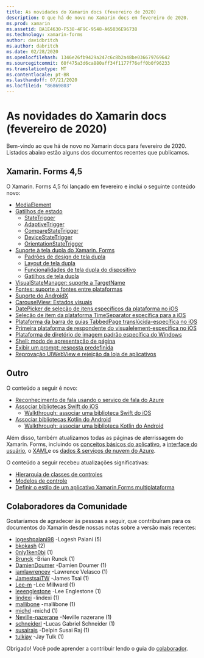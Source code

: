 ```yaml
---
title: As novidades do Xamarin docs (fevereiro de 2020)
description: O que há de novo no Xamarin docs em fevereiro de 2020.
ms.prod: xamarin
ms.assetid: BA1E4630-F538-4F9C-9548-A65036E96738
ms.technology: xamarin-forms
author: davidbritch
ms.author: dabritch
ms.date: 02/28/2020
ms.openlocfilehash: 1346e26fb9429a247c6c8b2a48be036679769642
ms.sourcegitcommit: 60f475a3d6ca880aff34f1177f76eff0b0f96233
ms.translationtype: MT
ms.contentlocale: pt-BR
ms.lasthandoff: 07/21/2020
ms.locfileid: "86869803"
---
```

# <a name="xamarin-docs-whats-new-february-2020"></a>As novidades do Xamarin docs (fevereiro de 2020)

Bem-vindo ao que há de novo no Xamarin docs para fevereiro de 2020. Listados abaixo estão alguns dos documentos recentes que publicamos.

## <a name="xamarinforms-45"></a>Xamarin. Forms 4,5

O Xamarin. Forms 4,5 foi lançado em fevereiro e inclui o seguinte conteúdo novo:

- [MediaElement](~/xamarin-forms/user-interface/mediaelement.md)
- [Gatilhos de estado](~/xamarin-forms/app-fundamentals/triggers.md#state-triggers)
  - [StateTrigger](~/xamarin-forms/app-fundamentals/triggers.md#state-trigger)
  - [AdaptiveTrigger](~/xamarin-forms/app-fundamentals/triggers.md#adaptive-trigger)
  - [CompareStateTrigger](~/xamarin-forms/app-fundamentals/triggers.md#compare-state-trigger)
  - [DeviceStateTrigger](~/xamarin-forms/app-fundamentals/triggers.md#device-state-trigger)
  - [OrientationStateTrigger](~/xamarin-forms/app-fundamentals/triggers.md#orientation-state-trigger)
- [Suporte à tela dupla do Xamarin. Forms](~/xamarin-forms/app-fundamentals/dual-screen/index.md)
  - [Padrões de design de tela dupla](~/xamarin-forms/app-fundamentals/dual-screen/design-patterns.md)
  - [Layout de tela dupla](~/xamarin-forms/app-fundamentals/dual-screen/twopaneview.md)
  - [Funcionalidades de tela dupla do dispositivo](~/xamarin-forms/app-fundamentals/dual-screen/dual-screen-info.md)
  - [Gatilhos de tela dupla](~/xamarin-forms/app-fundamentals/dual-screen/triggers.md)  
- [VisualStateManager: suporte a TargetName](~/xamarin-forms/user-interface/visual-state-manager.md#set-state-on-multiple-elements)
- [Fontes: suporte a fontes entre plataformas](~/xamarin-forms/user-interface/text/fonts.md#use-a-custom-font)
- [Suporte do AndroidX](~/xamarin-forms/platform/android/androidx-migration.md)
- [CarouselView: Estados visuais](~/xamarin-forms/user-interface/carouselview/interaction.md#define-visual-states)
- [DatePicker de seleção de itens específicos da plataforma no iOS](~/xamarin-forms/platform/ios/datepicker-selection.md)
- [Seleção de item da plataforma TimeSeparator específica para a iOS](~/xamarin-forms/platform/ios/timepicker-selection.md)
- [Plataforma da barra de guias TabbedPage translúcida-específica no iOS](~/xamarin-forms/platform/ios/tabbedpage-translucent-tabbar.md)
- [Primeira plataforma de respondente do visualelement-específica no iOS](~/xamarin-forms/platform/ios/visualelement-first-responder.md)
- [Plataforma de diretório de imagem padrão específica do Windows](~/xamarin-forms/platform/windows/default-image-directory.md)
- [Shell: modo de apresentação de página](~/xamarin-forms/app-fundamentals/shell/configuration.md#set-page-presentation-mode)
- [Exibir um prompt: resposta predefinida](~/xamarin-forms/user-interface/pop-ups.md#display-a-prompt)
- [Reprovação UIWebView e rejeição da loja de aplicativos](~/xamarin-forms/user-interface/webview.md#uiwebview-deprecation-and-app-store-rejection-itms-90809)

## <a name="other"></a>Outro

O conteúdo a seguir é novo:

- [Reconhecimento de fala usando o serviço de fala do Azure](~/xamarin-forms/data-cloud/azure-cognitive-services/speech-recognition.md)
- [Associar bibliotecas Swift do iOS](~/ios/platform/binding-swift/index.md)
  - [Walkthrough: associar uma biblioteca Swift do iOS](~/ios/platform/binding-swift/walkthrough.md)
- [Associar bibliotecas Kotlin do Android](~/android/platform/binding-kotlin-library/index.md)
  - [Walkthrough: associar uma biblioteca Kotlin do Android](~/android/platform/binding-kotlin-library/walkthrough.md)

Além disso, também atualizamos todas as páginas de aterrissagem do Xamarin. Forms, incluindo os [conceitos básicos do aplicativo](~/xamarin-forms/app-fundamentals/index.yml), a [interface do usuário](~/xamarin-forms/user-interface/index.yml), o [XAML](~/xamarin-forms/xaml/index.yml)e os [dados & serviços de nuvem do Azure](~/xamarin-forms/data-cloud/index.yml).

O conteúdo a seguir recebeu atualizações significativas:

- [Hierarquia de classes de controles](~/xamarin-forms/internals/class-hierarchy.md)
- [Modelos de controle](~/xamarin-forms/app-fundamentals/templates/control-template.md)
- [Definir o estilo de um aplicativo Xamarin.Forms multiplataforma](~/get-started/quickstarts/styling.md)

## <a name="community-contributors"></a>Colaboradores da Comunidade

Gostaríamos de agradecer às pessoas a seguir, que contribuíram para os documentos do Xamarin desde nossas notas sobre a versão mais recentes:

- [logeshpalani98](https://github.com/logeshpalani98) -Logesh Palani (5)
- [bkokash](https://github.com/bkokash) (2)
- [0nly1ken0bi](https://github.com/0nly1ken0bi) (1)
- [Brunck](https://github.com/brunck) -Brian Runck (1)
- [DamienDoumer](https://github.com/DamienDoumer) -Damien Doumer (1)
- [iamlawrencev](https://github.com/iamlawrencev) -Lawrence Velasco (1)
- [JamestsaiTW](https://github.com/JamestsaiTW) -James Tsai (1)
- [Lee-m](https://github.com/lee-m) -Lee Millward (1)
- [leeenglestone](https://github.com/leeenglestone) -Lee Englestone (1)
- [lindexi](https://github.com/lindexi) -lindexi (1)
- [mallibone](https://github.com/mallibone) -mallibone (1)
- [michd](https://github.com/michd) -michd (1)
- [Neville-nazerane](https://github.com/neville-nazerane) -Neville nazerane (1)
- [schneiderl](https://github.com/schneiderl) -Lucas Gabriel Schneider (1)
- [susairajs](https://github.com/susairajs) -Delpin Susai Raj (1)
- [tulkjay](https://github.com/tulkjay) -Jay Tulk (1)

Obrigado! Você pode aprender a contribuir lendo o guia do [colaborador](https://github.com/MicrosoftDocs/xamarin-docs/blob/live/CONTRIBUTING.md).
